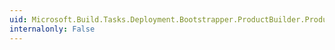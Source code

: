 ```yaml
---
uid: Microsoft.Build.Tasks.Deployment.Bootstrapper.ProductBuilder.Product
internalonly: False
---
```

